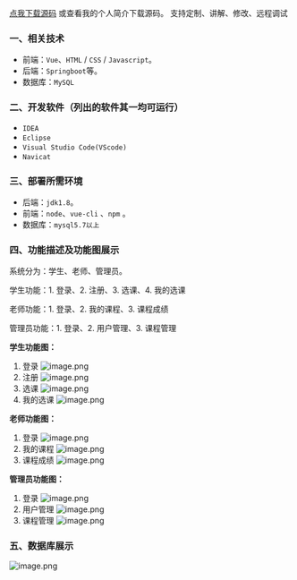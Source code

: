[点我下载源码](https://www.oneprosol.com/detail/b334038ea24f4fa880959e8f6d8ff376) 
或查看我的个人简介下载源码。
支持定制、讲解、修改、远程调试

### 一、相关技术

- 前端：`Vue`、`HTML` / `CSS` / `Javascript`。
- 后端：`Springboot`等。
- 数据库：`MySQL`

### 二、开发软件（列出的软件其一均可运行）

- `IDEA`
- `Eclipse`
- `Visual Studio Code(VScode)`
- `Navicat`

### 三、部署所需环境

- 后端：`jdk1.8`。
- 前端：`node`、`vue-cli` 、`npm`  。
- 数据库：`mysql5.7以上`

### 四、功能描述及功能图展示

系统分为：学生、老师、管理员。

学生功能：1. 登录、2. 注册、3. 选课、4. 我的选课

老师功能：1. 登录、2. 我的课程、3. 课程成绩

管理员功能：1. 登录、2. 用户管理、3. 课程管理

**学生功能图：**

1. 登录
   ![image.png](https://pic.picprosol.com/user_upload/1ca4a16527164fbdbe5588f4023765f3/2024-12-06%2013:58:36_image.png)
2. 注册
   ![image.png](https://pic.picprosol.com/user_upload/1ca4a16527164fbdbe5588f4023765f3/2024-12-06%2013:58:47_image.png)
3. 选课
   ![image.png](https://pic.picprosol.com/user_upload/1ca4a16527164fbdbe5588f4023765f3/2024-12-06%2013:58:57_image.png)
4. 我的选课
   ![image.png](https://pic.picprosol.com/user_upload/1ca4a16527164fbdbe5588f4023765f3/2024-12-06%2013:59:19_image.png)

**老师功能图：**

1. 登录
   ![image.png](https://pic.picprosol.com/user_upload/1ca4a16527164fbdbe5588f4023765f3/2024-12-06%2013:58:36_image.png)
2. 我的课程
   ![image.png](https://pic.picprosol.com/user_upload/1ca4a16527164fbdbe5588f4023765f3/2024-12-06%2013:59:25_image.png)
3. 课程成绩
   ![image.png](https://pic.picprosol.com/user_upload/1ca4a16527164fbdbe5588f4023765f3/2024-12-06%2013:59:34_image.png)

**管理员功能图：**

1. 登录
   ![image.png](https://pic.picprosol.com/user_upload/1ca4a16527164fbdbe5588f4023765f3/2024-12-06%2013:58:36_image.png)
2. 用户管理
   ![image.png](https://pic.picprosol.com/user_upload/1ca4a16527164fbdbe5588f4023765f3/2024-12-06%2013:59:45_image.png)
3. 课程管理
   ![image.png](https://pic.picprosol.com/user_upload/1ca4a16527164fbdbe5588f4023765f3/2024-12-06%2013:59:50_image.png)

### 五、数据库展示

![image.png](https://pic.picprosol.com/user_upload/1ca4a16527164fbdbe5588f4023765f3/2024-12-06%2014:00:14_image.png)

